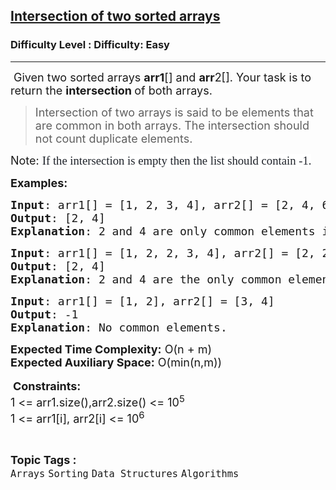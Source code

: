 <h2><a href="https://www.geeksforgeeks.org/problems/intersection-of-two-sorted-array-1587115620/1?itm_source=geeksforgeeks&itm_medium=article&itm_campaign=practice_card">Intersection of two sorted arrays</a></h2><h3>Difficulty Level : Difficulty: Easy</h3><hr><div class="problems_problem_content__Xm_eO"><p><span style="font-size: 18px;">&nbsp;Given two sorted arrays <strong>arr1</strong>[] and <strong>arr</strong>2[]. Your task is to return the <strong>intersection </strong>of both arrays.</span></p>
<blockquote>
<p><span style="font-size: 18px;">Intersection of two arrays is said to be elements that are common in both arrays.&nbsp;</span><span style="font-size: 18px;">The intersection should not count duplicate elements.</span></p>
</blockquote>
<p><span style="font-size: 18px;">Note</span><span style="font-size: 18px;">:</span><span style="font-size: 18px;">&nbsp;</span><span style="color: #1e2229; font-family: Nunito; font-size: 14pt; background-color: #ffffff;">If the intersection is empty then the list should contain -1.</span></p>
<p><span style="font-size: 18px;"><strong>Examples</strong></span><strong style="font-size: 18px;">:</strong></p>
<pre><span style="font-size: 18px;"><strong>Input</strong>: arr1[] = [1, 2, 3, 4], arr2[] = [2, 4, 6, 7, 8]
<strong>Output</strong>: [2, 4]
<strong>Explanation</strong>: 2 and 4 are only common elements in both the arrays.</span></pre>
<pre><span style="font-size: 18px;"><strong>Input</strong>: arr1[] = [1, 2, 2, 3, 4], arr2[] = [2, 2, 4, 6, 7, 8]
<strong>Output</strong>: [2, 4]
<strong>Explanation</strong>: 2 and 4 are the only common elements.</span></pre>
<pre><span style="font-size: 18px;"><strong>Input</strong>: arr1[] = [1, 2], arr2[] = [3, 4]
<strong>Output</strong>: -1
<strong>Explanation</strong>: No common elements.</span></pre>
<p><span style="font-size: 18px;"><strong>Expected Time Complexity:</strong> O(n + m)<br><strong>Expected Auxiliary Space:</strong> O(min(n,m))</span><br><br>&nbsp;<span style="font-size: 18px;"><strong>Constraints:</strong><br>1 &lt;= arr1.size(),arr2.size() &lt;= 10<sup>5</sup><br>1 &lt;= arr1[i], arr2[i] &lt;= 10<sup>6</sup></span></p></div><br><p><span style=font-size:18px><strong>Topic Tags : </strong><br><code>Arrays</code>&nbsp;<code>Sorting</code>&nbsp;<code>Data Structures</code>&nbsp;<code>Algorithms</code>&nbsp;